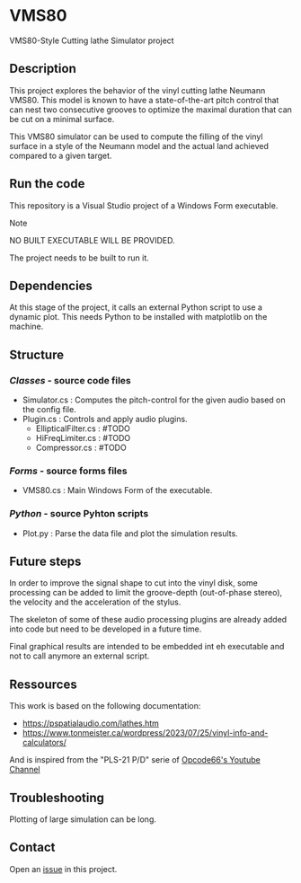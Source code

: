 # VMS80

VMS80-Style Cutting lathe Simulator project

## Description

This project explores the behavior of the vinyl cutting lathe Neumann VMS80.
This model is known to have a state-of-the-art pitch control that can nest two consecutive grooves to optimize the maximal duration that can be cut on a minimal surface.

This VMS80 simulator can be used to compute the filling of the vinyl surface in a style of the Neumann model and the actual land achieved compared to a given target.

## Run the code

This repository is a Visual Studio project of a Windows Form executable.

> [!NOTE]
> NO BUILT EXECUTABLE WILL BE PROVIDED.
>
> The project needs to be built to run it.

## Dependencies

At this stage of the project, it calls an external Python script to use a dynamic plot.
This needs Python to be installed with matplotlib on the machine. 

## Structure

### *Classes* - source code files
- Simulator.cs : Computes the pitch-control for the given audio based on the config file.
- Plugin.cs : Controls and apply audio plugins.
    - EllipticalFilter.cs : #TODO
    - HiFreqLimiter.cs : #TODO
    - Compressor.cs : #TODO
 
### *Forms* - source forms files
- VMS80.cs : Main Windows Form of the executable.

### *Python* - source Pyhton scripts
- Plot.py : Parse the data file and plot the simulation results.

## Future steps

In order to improve the signal shape to cut into the vinyl disk, some processing can be added to limit the groove-depth (out-of-phase stereo),
the velocity and the acceleration of the stylus.

The skeleton of some of these audio processing plugins are already added into code but need to be developed in a future time.

Final graphical results are intended to be embedded int eh executable and not to call anymore an external script.

## Ressources
This work is based on the following documentation:
 * https://pspatialaudio.com/lathes.htm
 * https://www.tonmeister.ca/wordpress/2023/07/25/vinyl-info-and-calculators/
   
And is inspired from the "PLS-21 P/D" serie of [Opcode66's Youtube Channel](https://www.youtube.com/@opcode66/videos)

## Troubleshooting
Plotting of large simulation can be long.

## Contact
Open an [issue](https://github.com/Tichard/VMS80/issues) in this project.
